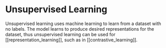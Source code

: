 # Unsupervised Learning

Unsupervised learning uses machine learning to learn from a dataset with no labels. The model learns to produce desired representations for the dataset, thus unsupervised learning can be used for [[representation_learning]], such as in [[contrastive_learning]].